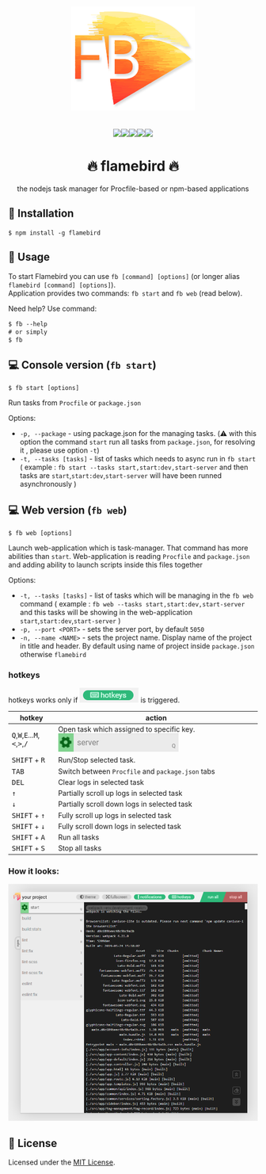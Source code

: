 <div align="center">
  <a href="https://www.npmjs.com/package/flamebird">
    <img width="250" height="210" src="https://github.com/acacode/flamebird/raw/develop/client/assets/logo.png">
  </a>
  <br>
  <br>


  <br>
<a href="https://github.com/acacode/flamebird/blob/master/LICENSE"><img src="https://img.shields.io/badge/license-MIT-red.svg?style=flat-square"></a><a href="https://www.npmjs.com/package/flamebird"><img src="https://img.shields.io/npm/v/flamebird.svg?style=flat-square"></a><a href="https://travis-ci.org/acacode/flamebird"><img src="https://img.shields.io/travis/acacode/flamebird.svg?style=flat-square"></a><a href="http://npm-stat.com/charts.html?package=flamebird"><img src="https://img.shields.io/npm/dm/flamebird.svg?style=flat-square"></a><a href="https://www.codefactor.io/repository/github/acacode/flamebird/overview/develop"><img src="https://www.codefactor.io/repository/github/acacode/flamebird/badge/develop?style=flat-square"></a>
<h1>🔥 flamebird 🔥</h1>
  <p>
    the nodejs task manager for Procfile-based or npm-based applications
  </p>
</div>

## 🚀 Installation

    $ npm install -g flamebird

## 📄 Usage

To start Flamebird you can use `fb [command] [options]` (or longer alias `flamebird [command] [options]`).<br>
Application provides two commands: `fb start` and `fb web` (read below).

Need help? Use command:

    $ fb --help
    # or simply
    $ fb

## 💻 Console version (`fb start`)

    $ fb start [options]

Run tasks from `Procfile` or `package.json` 

Options:
- `-p, --package` - using package.json for the managing tasks. (:warning: with this option the command `start` run all tasks from `package.json`, for resolving it , please use option `-t`)
- `-t, --tasks [tasks]` - list of tasks which needs to async run in `fb start` ( example : `fb start --tasks start,start:dev,start-server` and then tasks are `start`,`start:dev`,`start-server` will have been runned asynchronously )

## 💻 Web version (`fb web`)

    $ fb web [options]

Launch web-application which is task-manager. That command has more abilities than `start`. Web-application is reading `Procfile` and `package.json` and adding ability to launch scripts inside this files together

Options:
- `-t, --tasks [tasks]` - list of tasks which will be managing in the `fb web` command ( example : `fb web --tasks start,start:dev,start-server` and this tasks will be showing in the web-application `start`,`start:dev`,`start-server` )
- `-p, --port <PORT>` - sets the server port, by default `5050`
- `-n, --name <NAME>` - sets the project name. Display name of the project in title and header. By default using name of project inside `package.json` otherwise `flamebird`

<h3>hotkeys</h3>

hotkeys works only if ![hotkeys button](./assets/hotkeys_button.png) is triggered.

hotkey | action
------------ | -------------
<kbd>Q</kbd>,<kbd>W</kbd>,<kbd>E</kbd>...<kbd>M</kbd>,<kbd>&lt;</kbd>,<kbd>&gt;</kbd>,<kbd>/</kbd> | Open task which assigned to specific key. ![example](./assets/task_button.png)
<kbd>SHIFT</kbd> + <kbd>R</kbd> | Run/Stop selected task.
<kbd>TAB</kbd> | Switch between `Procfile` and `package.json` tabs
<kbd>DEL</kbd> | Clear logs in selected task
<kbd>&uparrow;</kbd> | Partially scroll up logs in selected task
<kbd>&downarrow;</kbd> | Partially scroll down logs in selected task
<kbd>SHIFT</kbd> + <kbd>&uparrow;</kbd> | Fully scroll up logs in selected task
<kbd>SHIFT</kbd> + <kbd>&downarrow;</kbd> | Fully scroll down logs in selected task
<kbd>SHIFT</kbd> + <kbd>A</kbd> | Run all tasks
<kbd>SHIFT</kbd> + <kbd>S</kbd> | Stop all tasks


<h3>How it looks:</h3>

![](assets/web-ui-screen.png)


## 📝 License

Licensed under the [MIT License](./LICENSE).

